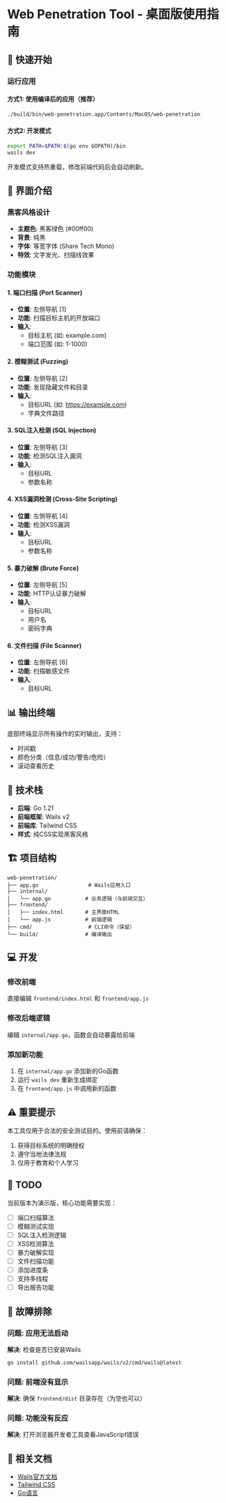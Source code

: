 # Web Penetration Tool - 桌面版使用指南

## 🚀 快速开始

### 运行应用

#### 方式1: 使用编译后的应用（推荐）
```bash
./build/bin/web-penetration.app/Contents/MacOS/web-penetration
```

#### 方式2: 开发模式
```bash
export PATH=$PATH:$(go env GOPATH)/bin
wails dev
```

开发模式支持热重载，修改前端代码后会自动刷新。

## 🎨 界面介绍

### 黑客风格设计
- **主题色**: 黑客绿色 (#00ff00)
- **背景**: 纯黑
- **字体**: 等宽字体 (Share Tech Mono)
- **特效**: 文字发光、扫描线效果

### 功能模块

#### 1. 端口扫描 (Port Scanner)
- **位置**: 左侧导航 [1]
- **功能**: 扫描目标主机的开放端口
- **输入**: 
  - 目标主机 (如: example.com)
  - 端口范围 (如: 1-1000)

#### 2. 模糊测试 (Fuzzing)
- **位置**: 左侧导航 [2]
- **功能**: 发现隐藏文件和目录
- **输入**:
  - 目标URL (如: https://example.com)
  - 字典文件路径

#### 3. SQL注入检测 (SQL Injection)
- **位置**: 左侧导航 [3]
- **功能**: 检测SQL注入漏洞
- **输入**:
  - 目标URL
  - 参数名称

#### 4. XSS漏洞检测 (Cross-Site Scripting)
- **位置**: 左侧导航 [4]
- **功能**: 检测XSS漏洞
- **输入**:
  - 目标URL
  - 参数名称

#### 5. 暴力破解 (Brute Force)
- **位置**: 左侧导航 [5]
- **功能**: HTTP认证暴力破解
- **输入**:
  - 目标URL
  - 用户名
  - 密码字典

#### 6. 文件扫描 (File Scanner)
- **位置**: 左侧导航 [6]
- **功能**: 扫描敏感文件
- **输入**:
  - 目标URL

## 📊 输出终端

底部终端显示所有操作的实时输出，支持：
- 时间戳
- 颜色分类（信息/成功/警告/危险）
- 滚动查看历史

## 🔧 技术栈

- **后端**: Go 1.21
- **前端框架**: Wails v2
- **前端库**: Tailwind CSS
- **样式**: 纯CSS实现黑客风格

## 🏗️ 项目结构

```
web-penetration/
├── app.go                # Wails应用入口
├── internal/
│   └── app.go           # 业务逻辑（与前端交互）
├── frontend/
│   ├── index.html       # 主界面HTML
│   └── app.js           # 前端逻辑
├── cmd/                  # CLI命令（保留）
└── build/               # 编译输出
```

## 💻 开发

### 修改前端
直接编辑 `frontend/index.html` 和 `frontend/app.js`

### 修改后端逻辑
编辑 `internal/app.go`，函数会自动暴露给前端

### 添加新功能
1. 在 `internal/app.go` 添加新的Go函数
2. 运行 `wails dev` 重新生成绑定
3. 在 `frontend/app.js` 中调用新的函数

## ⚠️ 重要提示

本工具仅用于合法的安全测试目的。使用前请确保：
1. 获得目标系统的明确授权
2. 遵守当地法律法规
3. 仅用于教育和个人学习

## 📝 TODO

当前版本为演示版，核心功能需要实现：
- [ ] 端口扫描算法
- [ ] 模糊测试实现
- [ ] SQL注入检测逻辑
- [ ] XSS检测算法
- [ ] 暴力破解实现
- [ ] 文件扫描功能
- [ ] 添加进度条
- [ ] 支持多线程
- [ ] 导出报告功能

## 🐛 故障排除

### 问题: 应用无法启动
**解决**: 检查是否已安装Wails
```bash
go install github.com/wailsapp/wails/v2/cmd/wails@latest
```

### 问题: 前端没有显示
**解决**: 确保 `frontend/dist` 目录存在（为空也可以）

### 问题: 功能没有反应
**解决**: 打开浏览器开发者工具查看JavaScript错误

## 📖 相关文档

- [Wails官方文档](https://wails.io/docs/gettingstarted/introduction)
- [Tailwind CSS](https://tailwindcss.com/)
- [Go语言](https://golang.org/)


